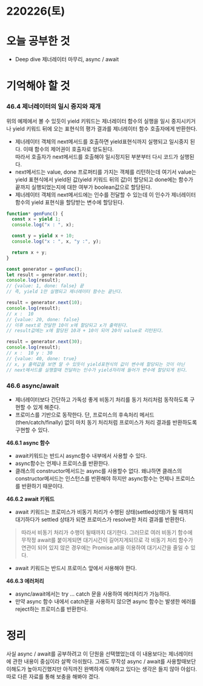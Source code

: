# 220226(토)

# 오늘 공부한 것

- Deep dive 제너레이터 마무리, async / await

# 기억해야 할 것

### 46.4 제너레이터의 일시 중지와 재개

위의 예제에서 볼 수 있듯이 yield 키워드는 제너레이터 함수의 실행을 일시 중지시키거나 yield 키워드 뒤에 오는 표현식의 평가 결과를 제너레이터 함수 호출자에게 반환한다.

- 제너레이터 객체의 next메서드를 호출하면 yield표현식까지 실행되고 일시중지 된다. 이때 함수의 제어권이 호출자로 양도된다.  
  따라서 호출자가 next메서드를 호출해야 일시정지된 부분부터 다시 코드가 실행된다.
- next메서드는 value, done 프로퍼티를 가지는 객체를 리턴하는데 여기서 value는 yield 표현식에서 yield된 값(yield 키워드 뒤의 값)이 할당되고 done에는 함수가 끝까지 실행되었는지에 대한 여부가 boolean값으로 할당된다.
- 제너레이터 객체의 next메서드에는 인수를 전달할 수 있는데 이 인수가 제너레이터 함수의 yield 표현식을 할당받는 변수에 할당된다.

```jsx
function* genFunc() {
  const x = yield 1;
  console.log("x : ", x);

  const y = yield x + 10;
  console.log("x : ", x, "y :", y);

  return x + y;
}

const generator = genFunc();
let result = generator.next();
console.log(result);
// {value: 1, done: false} 끝
// 즉, yield 1만 실행되고 제너레이터 함수는 끝난다.

result = generator.next(10);
console.log(result);
// x :  10
// {value: 20, done: false}
// 이후 next로 전달한 10이 x에 할당되고 x가 출력된다.
// result값에는 x에 할당된 10과 + 10이 되어 20이 value로 리턴된다.

result = generator.next(30);
console.log(result);
// x :  10 y : 30
// {value: 40, done: true}
// x, y 출력값을 보면 알 수 있듯이 yield표현식의 값이 변수에 할당되는 것이 아닌
// next메서드를 실행할때 전달하는 인수가 yield자리에 들어가 변수에 할당되게 된다.
```

### 46.6 async/await

- 제너레이터보다 간단하고 가독성 좋게 비동기 처리를 동기 처리처럼 동작하도록 구현할 수 있게 해준다.
- 프로미스를 기반으로 동작한다. 단, 프로미스의 후속처리 메서드(then/catch/finally) 없이 마치 동기 처리처럼 프로미스가 처리 결과를 반환하도록 구현할 수 있다.

**46.6.1 async 함수**

- await키워드는 반드시 async함수 내부에서 사용할 수 있다.
- async함수는 언제나 프로미스를 반환한다.
- 클래스의 constructor메서드는 async를 사용할수 없다. 왜냐하면 클래스의 constructor메서드는 인스턴스를 반환해야 하지만 async함수는 언제나 프로미스를 반환하기 때문이다.

**46.6.2 await 키워드**

- await 키워드는 프로미스가 비동기 처리가 수행된 상태(settled상태)가 될 때까지 대기하다가 settled 상태가 되면 프로미스가 resolve한 처리 결과를 반환한다.

> 따라서 비동기 처리가 수행이 될때까지 대기한다. 그러므로 여러 비동기 함수에 무작정 await를 붙이게되면 대기시간이 길어지게되므로 각 비동기 처리 함수가 연관이 되어 있지 않은 경우에는 Promise.all을 이용하여 대기시간을 줄일 수 있다.

- await 키워드는 반드시 프로미스 앞에서 사용해야 한다.

**46.6.3 에러처리**

- async/await에서는 try ... catch 문을 사용하여 에러처리가 가능하다.
- 만약 async 함수 내에서 catch문을 사용하지 않으면 async 함수는 발생한 에러를 reject하는 프로미스를 반환한다.

# 정리

사실 async / await를 공부하려고 이 단원을 선택했었는데 이 내용보다는 제너레이터에 관한 내용이 중심이라 살짝 아쉬웠다. 그래도 무작성 async / await를 사용할때보단 이해도가 높아지긴했지만 아직까진 완벽하게 이해하고 있다는 생각은 들지 않아 아쉽다. 따로 다른 자료를 통해 보충을 해봐야 겠다.
